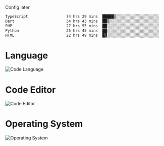 <!-- ## Hi there 👋 -->
Config later

<!--
**rickrck/rickrck** is a ✨ _special_ ✨ repository because its `README.md` (this file) appears on your GitHub profile.

Here are some ideas to get you started:

- 🔭 I’m currently working on ...
- 🌱 I’m currently learning ...
- 👯 I’m looking to collaborate on ...
- 🤔 I’m looking for help with ...
- 💬 Ask me about ...
- 📫 How to reach me: ...
- 😄 Pronouns: ...
- ⚡ Fun fact: ...
-->

<!--START_SECTION:waka-->

```txt
TypeScript                 74 hrs 29 mins  █████▒░░░░░░░░░░░░░░░░░░░   21.34 %
Dart                       34 hrs 43 mins  ██▒░░░░░░░░░░░░░░░░░░░░░░   09.95 %
PHP                        27 hrs 55 mins  ██░░░░░░░░░░░░░░░░░░░░░░░   08.00 %
Python                     25 hrs 45 mins  ██░░░░░░░░░░░░░░░░░░░░░░░   07.38 %
HTML                       22 hrs 49 mins  █▓░░░░░░░░░░░░░░░░░░░░░░░   06.53 %
```

<!--END_SECTION:waka-->

# Language
![Code Language](https://wakatime.com/share/@Rie/857855bd-8826-4360-bd0b-30668e651616.svg)

# Code Editor
![Code Editor](https://wakatime.com/share/@Rie/630d1d98-3d54-4afd-a23d-fa79134fc528.svg)

# Operating System
![Operating System](https://wakatime.com/share/@Rie/a7b1eb7d-159b-4b03-8226-3a05ad998782.svg)
